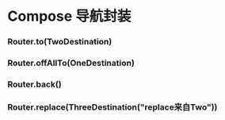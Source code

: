 # Compose 导航封装
### Router.to(TwoDestination)
### Router.offAllTo(OneDestination)
### Router.back()
###  Router.replace(ThreeDestination("replace来自Two"))